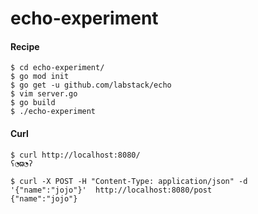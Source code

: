 # echo-experiment
#### Recipe
```
$ cd echo-experiment/
$ go mod init
$ go get -u github.com/labstack/echo
$ vim server.go
$ go build
$ ./echo-experiment
```
#### Curl
```
$ curl http://localhost:8080/
ʕ◔ϖ◔ʔ

$ curl -X POST -H "Content-Type: application/json" -d '{"name":"jojo"}'  http://localhost:8080/post
{"name":"jojo"}
```